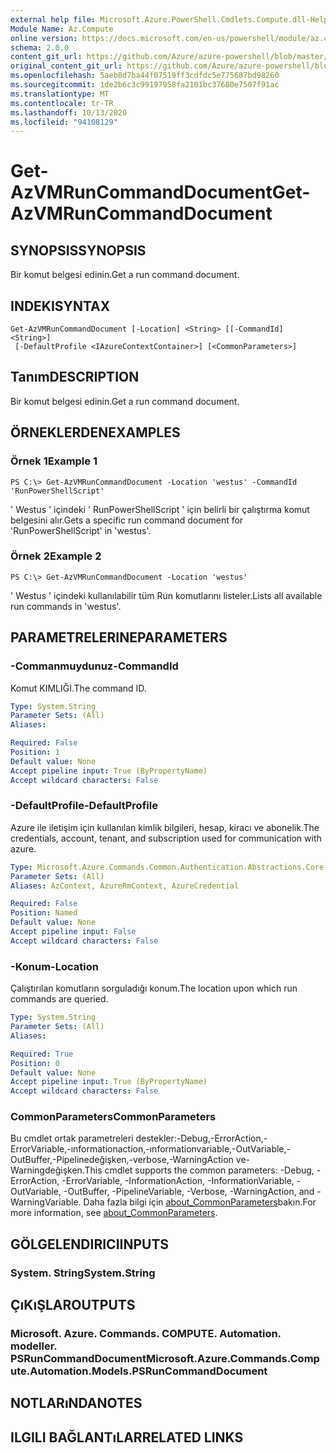 ```yaml
---
external help file: Microsoft.Azure.PowerShell.Cmdlets.Compute.dll-Help.xml
Module Name: Az.Compute
online version: https://docs.microsoft.com/en-us/powershell/module/az.compute/get-azvmruncommanddocument
schema: 2.0.0
content_git_url: https://github.com/Azure/azure-powershell/blob/master/src/Compute/Compute/help/Get-AzVMRunCommandDocument.md
original_content_git_url: https://github.com/Azure/azure-powershell/blob/master/src/Compute/Compute/help/Get-AzVMRunCommandDocument.md
ms.openlocfilehash: 5aeb8d7ba44f07519ff3cdfdc5e775687bd98260
ms.sourcegitcommit: 1de2b6c3c99197958fa2101bc37680e7507f91ac
ms.translationtype: MT
ms.contentlocale: tr-TR
ms.lasthandoff: 10/13/2020
ms.locfileid: "94108129"
---
```

# <span data-ttu-id="91ae0-101">Get-AzVMRunCommandDocument</span><span class="sxs-lookup"><span data-stu-id="91ae0-101">Get-AzVMRunCommandDocument</span></span>

## <span data-ttu-id="91ae0-102">SYNOPSIS</span><span class="sxs-lookup"><span data-stu-id="91ae0-102">SYNOPSIS</span></span>
<span data-ttu-id="91ae0-103">Bir komut belgesi edinin.</span><span class="sxs-lookup"><span data-stu-id="91ae0-103">Get a run command document.</span></span>

## <span data-ttu-id="91ae0-104">INDEKI</span><span class="sxs-lookup"><span data-stu-id="91ae0-104">SYNTAX</span></span>

```
Get-AzVMRunCommandDocument [-Location] <String> [[-CommandId] <String>]
 [-DefaultProfile <IAzureContextContainer>] [<CommonParameters>]
```

## <span data-ttu-id="91ae0-105">Tanım</span><span class="sxs-lookup"><span data-stu-id="91ae0-105">DESCRIPTION</span></span>
<span data-ttu-id="91ae0-106">Bir komut belgesi edinin.</span><span class="sxs-lookup"><span data-stu-id="91ae0-106">Get a run command document.</span></span>

## <span data-ttu-id="91ae0-107">ÖRNEKLERDEN</span><span class="sxs-lookup"><span data-stu-id="91ae0-107">EXAMPLES</span></span>

### <span data-ttu-id="91ae0-108">Örnek 1</span><span class="sxs-lookup"><span data-stu-id="91ae0-108">Example 1</span></span>
```
PS C:\> Get-AzVMRunCommandDocument -Location 'westus' -CommandId 'RunPowerShellScript'
```

<span data-ttu-id="91ae0-109">' Westus ' içindeki ' RunPowerShellScript ' için belirli bir çalıştırma komut belgesini alır.</span><span class="sxs-lookup"><span data-stu-id="91ae0-109">Gets a specific run command document for 'RunPowerShellScript' in 'westus'.</span></span>

### <span data-ttu-id="91ae0-110">Örnek 2</span><span class="sxs-lookup"><span data-stu-id="91ae0-110">Example 2</span></span>
```
PS C:\> Get-AzVMRunCommandDocument -Location 'westus'
```

<span data-ttu-id="91ae0-111">' Westus ' içindeki kullanılabilir tüm Run komutlarını listeler.</span><span class="sxs-lookup"><span data-stu-id="91ae0-111">Lists all available run commands in 'westus'.</span></span>

## <span data-ttu-id="91ae0-112">PARAMETRELERINE</span><span class="sxs-lookup"><span data-stu-id="91ae0-112">PARAMETERS</span></span>

### <span data-ttu-id="91ae0-113">-Commanmuydunuz</span><span class="sxs-lookup"><span data-stu-id="91ae0-113">-CommandId</span></span>
<span data-ttu-id="91ae0-114">Komut KIMLIĞI.</span><span class="sxs-lookup"><span data-stu-id="91ae0-114">The command ID.</span></span>

```yaml
Type: System.String
Parameter Sets: (All)
Aliases:

Required: False
Position: 1
Default value: None
Accept pipeline input: True (ByPropertyName)
Accept wildcard characters: False
```

### <span data-ttu-id="91ae0-115">-DefaultProfile</span><span class="sxs-lookup"><span data-stu-id="91ae0-115">-DefaultProfile</span></span>
<span data-ttu-id="91ae0-116">Azure ile iletişim için kullanılan kimlik bilgileri, hesap, kiracı ve abonelik.</span><span class="sxs-lookup"><span data-stu-id="91ae0-116">The credentials, account, tenant, and subscription used for communication with azure.</span></span>

```yaml
Type: Microsoft.Azure.Commands.Common.Authentication.Abstractions.Core.IAzureContextContainer
Parameter Sets: (All)
Aliases: AzContext, AzureRmContext, AzureCredential

Required: False
Position: Named
Default value: None
Accept pipeline input: False
Accept wildcard characters: False
```

### <span data-ttu-id="91ae0-117">-Konum</span><span class="sxs-lookup"><span data-stu-id="91ae0-117">-Location</span></span>
<span data-ttu-id="91ae0-118">Çalıştırılan komutların sorguladığı konum.</span><span class="sxs-lookup"><span data-stu-id="91ae0-118">The location upon which run commands are queried.</span></span>

```yaml
Type: System.String
Parameter Sets: (All)
Aliases:

Required: True
Position: 0
Default value: None
Accept pipeline input: True (ByPropertyName)
Accept wildcard characters: False
```

### <span data-ttu-id="91ae0-119">CommonParameters</span><span class="sxs-lookup"><span data-stu-id="91ae0-119">CommonParameters</span></span>
<span data-ttu-id="91ae0-120">Bu cmdlet ortak parametreleri destekler:-Debug,-ErrorAction,-ErrorVariable,-ınformationaction,-ınformationvariable,-OutVariable,-OutBuffer,-Pipelinedeğişken,-verbose,-WarningAction ve-Warningdeğişken.</span><span class="sxs-lookup"><span data-stu-id="91ae0-120">This cmdlet supports the common parameters: -Debug, -ErrorAction, -ErrorVariable, -InformationAction, -InformationVariable, -OutVariable, -OutBuffer, -PipelineVariable, -Verbose, -WarningAction, and -WarningVariable.</span></span> <span data-ttu-id="91ae0-121">Daha fazla bilgi için [about_CommonParameters](http://go.microsoft.com/fwlink/?LinkID=113216)bakın.</span><span class="sxs-lookup"><span data-stu-id="91ae0-121">For more information, see [about_CommonParameters](http://go.microsoft.com/fwlink/?LinkID=113216).</span></span>

## <span data-ttu-id="91ae0-122">GÖLGELENDIRICI</span><span class="sxs-lookup"><span data-stu-id="91ae0-122">INPUTS</span></span>

### <span data-ttu-id="91ae0-123">System. String</span><span class="sxs-lookup"><span data-stu-id="91ae0-123">System.String</span></span>

## <span data-ttu-id="91ae0-124">ÇıKıŞLAR</span><span class="sxs-lookup"><span data-stu-id="91ae0-124">OUTPUTS</span></span>

### <span data-ttu-id="91ae0-125">Microsoft. Azure. Commands. COMPUTE. Automation. modeller. PSRunCommandDocument</span><span class="sxs-lookup"><span data-stu-id="91ae0-125">Microsoft.Azure.Commands.Compute.Automation.Models.PSRunCommandDocument</span></span>

## <span data-ttu-id="91ae0-126">NOTLARıNDA</span><span class="sxs-lookup"><span data-stu-id="91ae0-126">NOTES</span></span>

## <span data-ttu-id="91ae0-127">ILGILI BAĞLANTıLAR</span><span class="sxs-lookup"><span data-stu-id="91ae0-127">RELATED LINKS</span></span>
